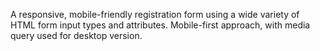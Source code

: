 A responsive, mobile-friendly registration form using a wide variety of HTML form input types and attributes. Mobile-first approach, with media query used for desktop version.
